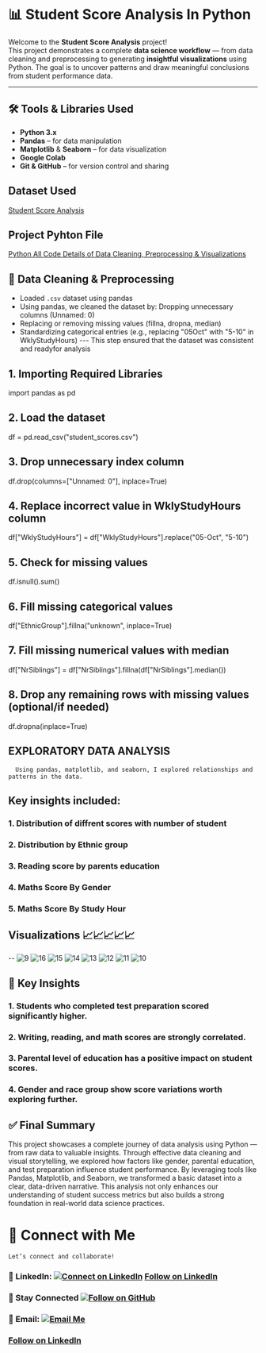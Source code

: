 # 📊 Student Score Analysis In Python

Welcome to the **Student Score Analysis** project!  
This project demonstrates a complete **data science workflow** — from data cleaning and preprocessing to generating **insightful visualizations** using Python. The goal is to uncover patterns and draw meaningful conclusions from student performance data.

---
## 🛠️ Tools & Libraries Used

- **Python 3.x**
- **Pandas** – for data manipulation
- **Matplotlib** & **Seaborn** – for data visualization
- **Google Colab**
- **Git & GitHub** – for version control and sharing

## Dataset Used
 <a href="https://github.com/datawithbiswajeet/Python_Student-s_Score_Analysis/blob/main/dataset%20student_scores.csv"> Student Score Analysis </a>

 ## Project Pyhton File 
  <a href="https://github.com/datawithbiswajeet/Python_Student-s_Score_Analysis/blob/main/student_score.ipynb"> Python All Code Details of Data Cleaning, Preprocessing & Visualizations </a>

## 🧹 Data Cleaning & Preprocessing

- Loaded `.csv` dataset using pandas
- Using pandas, we cleaned the dataset by: Dropping unnecessary columns (Unnamed: 0)
- Replacing or removing missing values (fillna, dropna, median)
- Standardizing categorical entries (e.g., replacing "05Oct" with "5-10" in WklyStudyHours)
  --- This step ensured that the dataset was consistent and readyfor analysis

## 1. Importing Required Libraries
 import pandas as pd
## 2. Load the dataset
 df = pd.read_csv("student_scores.csv")
## 3. Drop unnecessary index column
 df.drop(columns=["Unnamed: 0"], inplace=True)
## 4. Replace incorrect value in WklyStudyHours column
 df["WklyStudyHours"] = df["WklyStudyHours"].replace("05-Oct", "5-10")
## 5. Check for missing values
 df.isnull().sum()
## 6. Fill missing categorical values
 df["EthnicGroup"].fillna("unknown", inplace=True)
## 7. Fill missing numerical values with median
 df["NrSiblings"] = df["NrSiblings"].fillna(df["NrSiblings"].median())
## 8. Drop any remaining rows with missing values (optional/if needed)
 df.dropna(inplace=True)
 

## EXPLORATORY DATA ANALYSIS
      Using pandas, matplotlib, and seaborn, I explored relationships and patterns in the data. 
      
## Key insights included:

### 1. Distribution of diffrent scores with number of student
### 2. Distribution by Ethnic group
### 3. Reading score by parents education
### 4. Maths Score By Gender 
### 5. Maths Score By Study Hour

## Visualizations 📈📈📈📈📈
-- 
![9](https://github.com/user-attachments/assets/ce5f7534-95a4-40a2-81a1-439a11550073)
![16](https://github.com/user-attachments/assets/6b0a4a35-7b06-4965-b5d4-0d51374c703b)
![15](https://github.com/user-attachments/assets/08264f59-4acd-4b46-a1eb-3cb7c488492d)
![14](https://github.com/user-attachments/assets/33587c49-9040-41ca-87ea-d914ccbe1f9c)
![13](https://github.com/user-attachments/assets/eba5918b-268a-4345-a836-93425af9b4df)
![12](https://github.com/user-attachments/assets/78c0832d-ec1f-4e5f-9c1f-be09ffea6321)
![11](https://github.com/user-attachments/assets/c6b475c7-594a-4c27-b236-18b298969556)
![10](https://github.com/user-attachments/assets/ce8f2117-3ff0-4885-b635-61ed2c813cc2)

## 📌 Key Insights

### 1. Students who completed test preparation scored significantly higher.
### 2. Writing, reading, and math scores are strongly correlated.
### 3. Parental level of education has a positive impact on student scores.
### 4. Gender and race group show score variations worth exploring further.

## ✅ Final Summary
   This project showcases a complete journey of data analysis using Python — from raw data to valuable insights. Through effective data cleaning and visual storytelling, we explored how factors like gender, parental education, and test preparation influence student performance.
   By leveraging tools like Pandas, Matplotlib, and Seaborn, we transformed a basic dataset into a clear, data-driven narrative. This analysis not only enhances our understanding of student success metrics but also builds a strong foundation in real-world data science practices.

# 🔗 Connect with Me
    Let’s connect and collaborate!

### 💼 LinkedIn: [![Connect on LinkedIn](https://img.shields.io/badge/LinkedIn-Connect-blue?logo=linkedin&style=social)](https://www.linkedin.com/in/datawithbiswajeet) <a class="libutton" href="https://www.linkedin.com/comm/mynetwork/discovery-see-all?usecase=PEOPLE_FOLLOWS&followMember=datawithbiswajeet" target="_blank">Follow on LinkedIn</a>

### 🙌 Stay Connected [![Follow on GitHub](https://img.shields.io/github/followers/datawithbiswajeet?label=Follow%20Me&style=social)](https://github.com/datawithbiswajeet)

### 📧 Email: [![Email Me](https://img.shields.io/badge/Email-Contact%20Me-red?style=social&logo=gmail)](mailto:datawithbiswajeet@gmail.com)

### <a class="libutton" href="https://www.linkedin.com/comm/mynetwork/discovery-see-all?usecase=PEOPLE_FOLLOWS&followMember=datawithbiswajeet" target="_blank">Follow on LinkedIn</a>













 





